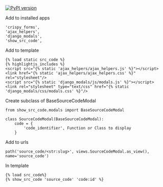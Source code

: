 [![PyPI version](https://badge.fury.io/py/django-show-source-code.svg)](https://badge.fury.io/py/django-show-source-code)

Add to installed apps

    'crispy_forms',
    'ajax_helpers',
    'django_modals',
    'show_src_code',

    
Add to template

    {% load static src_code %}
    {% highlightjs_includes %}
    <script src="{% static 'ajax_helpers/ajax_helpers.js' %}"></script>
    <link href="{% static 'ajax_helpers/ajax_helpers.css' %}" rel="stylesheet"/>    
    <script src="{% static 'django_modals/js/modals.js' %}"></script>
    <link rel="stylesheet" type="text/css" href="{% static 'django_modals/css/modals.css' %}"/>



Create subclass of BaseSourceCodeModal


    from show_src_code.modals import BaseSourceCodeModal
    
    class SourceCodeModal(BaseSourceCodeModal):
        code = {
            'code_identifier', Function or Class to display
        }
        
Add to urls

    path('source_code/<str:slug>', views.SourceCodeModal.as_view(), name='source_code')
   
In template

    {% load src_code%}   
    {% show_src_code 'source_code' 'code:id' %}
